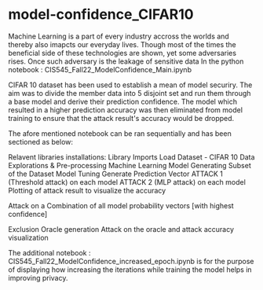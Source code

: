 # model-confidence_CIFAR10

Machine Learning is a part of every industry accross the worlds and thereby also imapcts our everyday lives. Though most of the times the beneficial side of these technologies are shown, yet some adversaries rises. Once such adversary is the leakage of sensitive data
In the python notebook : CIS545_Fall22_ModelConfidence_Main.ipynb 

CIFAR 10 dataset has been used to establish a mean of model securiry.
The aim was to divide the member data into 5 disjoint set and run them through a base model and derive their prediction confidence. 
The model which resulted in a higher prediction accuracy was then eliminated from model training to ensure that the attack result's accuracy would be dropped. 

The afore mentioned notebook can be ran sequentially and has been sectioned as below:

Relavent libraries installations:
Library Imports
Load Dataset - CIFAR 10
Data Explorations & Pre-processing
Machine Learning Model
Generating Subset of the Dataset
Model Tuning
Generate Prediction Vector
ATTACK 1 (Threshold attack) on each model
ATTACK 2 (MLP attack) on each model
Plotting of attack result to visualize the accuracy 

Attack on a Combination of all model probability vectors [with highest confidence]

Exclusion Oracle generation
Attack on the oracle and attack accuracy visualization


The additional notebook : CIS545_Fall22_ModelConfidence_increased_epoch.ipynb is for the purpose of displaying how increasing the iterations while training the model helps in improving privacy.
